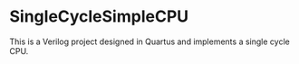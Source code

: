 SingleCycleSimpleCPU
====================
This is a Verilog project designed in Quartus and implements a single cycle CPU.
